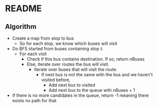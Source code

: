 # README

## Algorithm

- Create a map from stop to bus
  - So for each stop, we know which buses will visit
- Do BFS started from buses containing stop `S`
  - For each visit
    - Check if this bus contains destination. If so, return nBuses
    - Else, iterate over routes the bus will visit.
      - Iterate over buses that will visit the route.
        - If next bus is not the same with the bus and we haven't visited before,
          - Add next bus to visited
          - Add next bus to the queue with nBuses + 1
- If there is no more candidates in the queue, return -1 meaning there exists no path for that
